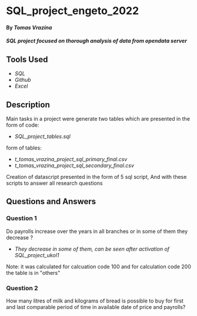 # SQL_project_engeto_2022

#### By _Tomas Vrazina_

#### _SQL project focused on thorough analysis of data from opendata server_

## Tools Used

* _SQL_
* _Github_
* _Excel_

## Description

Main tasks in a project were generate two tables which are presented in the
  form of code:
  * _SQL_project_tables.sql_
  
  form of tables:
  * _t_tomas_vrazina_project_sql_primary_final.csv_
  * _t_tomas_vrazina_project_sql_secondary_final.csv_

Creation of datascript presented in the form of 5 sql script, And with these scripts to answer all research questions

## Questions and Answers

### Question 1
Do payrolls increase over the years in all branches or in some of them they decrease ? 
  
* _They decrease in some of them, can be seen after activation of SQL_project_ukol1_ 

Note: it was calculated for calcuation code 100 and for calculation code 200 the table is in "others"

### Question 2
How many litres of milk and kilograms of bread is possible to buy for first and last comparable period of time in available date of price and payrolls?

